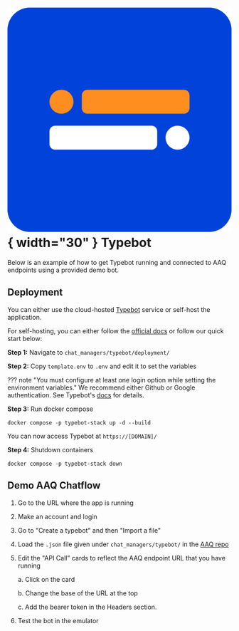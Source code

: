 # ![typebot logo](./typebot_logo.svg){ width="30" } Typebot

Below is an example of how to get Typebot running and connected to AAQ endpoints using a provided demo bot.

## Deployment

You can either use the cloud-hosted [Typebot](https://typebot.io/) service or self-host the application.

For self-hosting, you can either follow the [official docs](https://docs.typebot.io/self-hosting/get-started)
or follow our quick start below:

**Step 1:** Navigate to `chat_managers/typebot/deployment/`

**Step 2:** Copy `template.env` to `.env` and edit it to set the variables

??? note "You must configure at least one login option while setting the environment variables."
    We recommend either Github or Google authentication. See Typebot's
    [docs](https://docs.typebot.io/self-hosting/configuration) for details.

**Step 3:** Run docker compose

    docker compose -p typebot-stack up -d --build

You can now access Typebot at `https://[DOMAIN]/`

**Step 4:** Shutdown containers

    docker compose -p typebot-stack down

## Demo AAQ Chatflow

1. Go to the URL where the app is running
2. Make an account and login
3. Go to "Create a typebot" and then "Import a file"
4. Load the `.json` file given under `chat_managers/typebot/` in the [AAQ repo](https://github.com/IDinsight/aaq-core)
5. Edit the "API Call" cards to reflect the AAQ endpoint URL that you have running

    a. Click on the card

    b. Change the base of the URL at the top

    c. Add the bearer token in the Headers section.

6. Test the bot in the emulator
